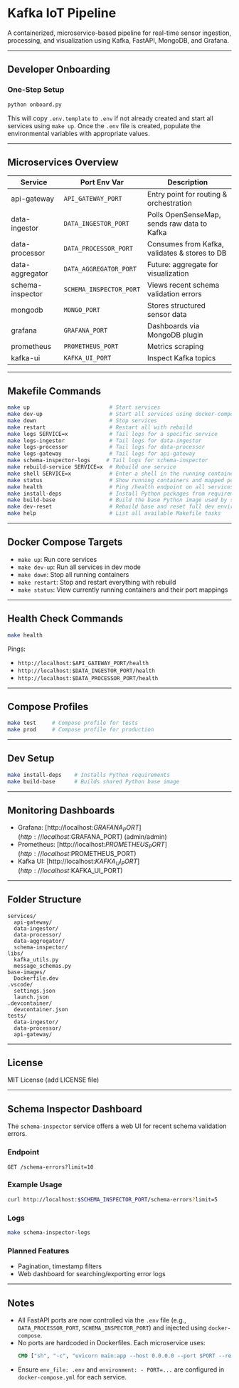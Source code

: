 # Kafka IoT Pipeline

A containerized, microservice-based pipeline for real-time sensor ingestion, processing, and visualization using Kafka, FastAPI, MongoDB, and Grafana.

---

## Developer Onboarding

### One-Step Setup

```bash
python onboard.py
```

This will copy `.env.template` to `.env` if not already created and start all services using `make up`.
Once the `.env` file is created, populate the environmental variables with appropriate values.

---

## Microservices Overview

| Service           | Port Env Var            | Description                                     |
|------------------|--------------------------|-------------------------------------------------|
| api-gateway       | `API_GATEWAY_PORT`       | Entry point for routing & orchestration         |
| data-ingestor     | `DATA_INGESTOR_PORT`     | Polls OpenSenseMap, sends raw data to Kafka     |
| data-processor    | `DATA_PROCESSOR_PORT`    | Consumes from Kafka, validates & stores to DB   |
| data-aggregator   | `DATA_AGGREGATOR_PORT`   | Future: aggregate for visualization             |
| schema-inspector  | `SCHEMA_INSPECTOR_PORT`  | Views recent schema validation errors           |
| mongodb           | `MONGO_PORT`             | Stores structured sensor data                   |
| grafana           | `GRAFANA_PORT`           | Dashboards via MongoDB plugin                   |
| prometheus        | `PROMETHEUS_PORT`        | Metrics scraping                                |
| kafka-ui          | `KAFKA_UI_PORT`          | Inspect Kafka topics                            |

---

## Makefile Commands

```bash
make up                         # Start services
make dev-up                     # Start all services using docker-compose.yml + docker-compose.override.yml
make down                       # Stop services
make restart                    # Restart all with rebuild
make logs SERVICE=x             # Tail logs for a specific service
make logs-ingestor              # Tail logs for data-ingestor
make logs-processor             # Tail logs for data-processor
make logs-gateway               # Tail logs for api-gateway
make schema-inspector-logs     # Tail logs for schema-inspector
make rebuild-service SERVICE=x  # Rebuild one service
make shell SERVICE=x            # Enter a shell in the running container
make status                     # Show running containers and mapped ports
make health                     # Ping /health endpoint on all services
make install-deps               # Install Python packages from requirements.txt
make build-base                 # Build the base Python image used by services
make dev-reset                  # Rebuild base and reset full dev environment
make help                       # List all available Makefile tasks
```

---

## Docker Compose Targets

- `make up`: Run core services
- `make dev-up`: Run all services in dev mode
- `make down`: Stop all running containers
- `make restart`: Stop and restart everything with rebuild
- `make status`: View currently running containers and their port mappings

---

## Health Check Commands

```bash
make health
```

Pings:

- `http://localhost:$API_GATEWAY_PORT/health`
- `http://localhost:$DATA_INGESTOR_PORT/health`
- `http://localhost:$DATA_PROCESSOR_PORT/health`

---

## Compose Profiles

```bash
make test     # Compose profile for tests
make prod     # Compose profile for production
```

---

## Dev Setup

```bash
make install-deps    # Installs Python requirements
make build-base      # Builds shared Python base image
```

---

## Monitoring Dashboards

- Grafana: [http://localhost:$GRAFANA_PORT](http://localhost:$GRAFANA_PORT) (admin/admin)
- Prometheus: [http://localhost:$PROMETHEUS_PORT](http://localhost:$PROMETHEUS_PORT)
- Kafka UI: [http://localhost:$KAFKA_UI_PORT](http://localhost:$KAFKA_UI_PORT)

---

## Folder Structure

```
services/
  api-gateway/
  data-ingestor/
  data-processor/
  data-aggregator/
  schema-inspector/
libs/
  kafka_utils.py
  message_schemas.py
base-images/
  Dockerfile.dev
.vscode/
  settings.json
  launch.json
.devcontainer/
  devcontainer.json
tests/
  data-ingestor/
  data-processor/
  api-gateway/
```

---

## License

MIT License (add LICENSE file)

---

## Schema Inspector Dashboard

The `schema-inspector` service offers a web UI for recent schema validation errors.

### Endpoint

```
GET /schema-errors?limit=10
```

### Example Usage

```bash
curl http://localhost:$SCHEMA_INSPECTOR_PORT/schema-errors?limit=5
```

### Logs

```bash
make schema-inspector-logs
```

### Planned Features

- Pagination, timestamp filters
- Web dashboard for searching/exporting error logs

---

## Notes

- All FastAPI ports are now controlled via the `.env` file (e.g., `DATA_PROCESSOR_PORT`, `SCHEMA_INSPECTOR_PORT`) and injected using `docker-compose`.
- No ports are hardcoded in Dockerfiles. Each microservice uses:
  ```Dockerfile
  CMD ["sh", "-c", "uvicorn main:app --host 0.0.0.0 --port $PORT --reload"]
  ```
- Ensure `env_file: .env` and `environment: - PORT=...` are configured in `docker-compose.yml` for each service.